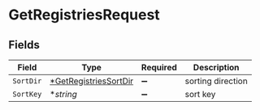 # GetRegistriesRequest


## Fields

| Field                                                                    | Type                                                                     | Required                                                                 | Description                                                              |
| ------------------------------------------------------------------------ | ------------------------------------------------------------------------ | ------------------------------------------------------------------------ | ------------------------------------------------------------------------ |
| `SortDir`                                                                | [*GetRegistriesSortDir](../../models/operations/getregistriessortdir.md) | :heavy_minus_sign:                                                       | sorting direction                                                        |
| `SortKey`                                                                | **string*                                                                | :heavy_minus_sign:                                                       | sort key                                                                 |